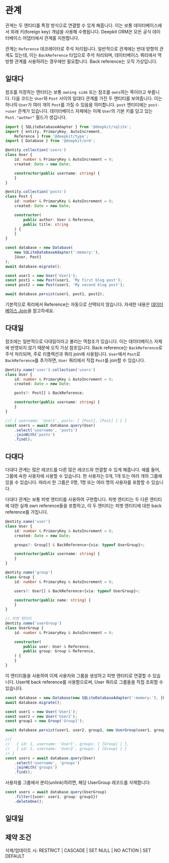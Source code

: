 # 관계

관계는 두 엔티티를 특정 방식으로 연결할 수 있게 해줍니다. 이는 보통 데이터베이스에서 외래 키(foreign key) 개념을 사용해 수행됩니다. Deepkit ORM은 모든 공식 데이터베이스 어댑터에서 관계를 지원합니다.

관계는 `Reference` 데코레이터로 주석 처리됩니다. 일반적으로 관계에는 반대 방향의 관계도 있는데, 이는 `BackReference` 타입으로 주석 처리되며, 데이터베이스 쿼리에서 역방향 관계를 사용하려는 경우에만 필요합니다. Back reference는 오직 가상입니다.

## 일대다

참조를 저장하는 엔티티는 보통 `owning side` 또는 참조를 `owns`하는 쪽이라고 부릅니다. 다음 코드는 `User`와 `Post` 사이의 일대다 관계를 가진 두 엔티티를 보여줍니다. 이는 하나의 `User`가 여러 개의 `Post`를 가질 수 있음을 의미합니다. `post` 엔티티에는 `post->user` 관계가 있습니다. 데이터베이스 자체에는 이제 `User`의 기본 키를 담고 있는 `Post."author"` 필드가 생깁니다.

```typescript
import { SQLiteDatabaseAdapter } from '@deepkit/sqlite';
import { entity, PrimaryKey, AutoIncrement, 
    Reference } from '@deepkit/type';
import { Database } from '@deepkit/orm';

@entity.collection('users')
class User {
    id: number & PrimaryKey & AutoIncrement = 0;
    created: Date = new Date;

    constructor(public username: string) {
    }
}

@entity.collection('posts')
class Post {
    id: number & PrimaryKey & AutoIncrement = 0;
    created: Date = new Date;

    constructor(
        public author: User & Reference,
        public title: string
    ) {
    }
}

const database = new Database(
    new SQLiteDatabaseAdapter(':memory:'), 
    [User, Post]
);
await database.migrate();

const user1 = new User('User1');
const post1 = new Post(user1, 'My first blog post');
const post2 = new Post(user1, 'My second blog post');

await database.persist(user1, post1, post2);
```

기본적으로 쿼리에서 Reference는 자동으로 선택되지 않습니다. 자세한 내용은 [데이터베이스 Join](./query.md#join)을 참고하세요.

## 다대일

참조에는 일반적으로 다대일이라고 불리는 역참조가 있습니다. 이는 데이터베이스 자체에 반영되지 않기 때문에 오직 가상 참조입니다. Back reference는 `BackReference`로 주석 처리되며, 주로 리플렉션과 쿼리 join에 사용됩니다. `User`에서 `Post`로 `BackReference`를 추가하면, `User` 쿼리에서 직접 `Post`를 join할 수 있습니다.

```typescript
@entity.name('user').collection('users')
class User {
    id: number & PrimaryKey & AutoIncrement = 0;
    created: Date = new Date;

    posts?: Post[] & BackReference;

    constructor(public username: string) {
    }
}
```

```typescript
//[ { username: 'User1', posts: [ [Post], [Post] ] } ]
const users = await database.query(User)
    .select('username', 'posts')
    .joinWith('posts')
    .find();
```

## 다대다

다대다 관계는 많은 레코드를 다른 많은 레코드와 연결할 수 있게 해줍니다. 예를 들어, 그룹에 속한 사용자에 사용할 수 있습니다. 한 사용자는 0개, 1개 또는 여러 개의 그룹에 있을 수 있습니다. 따라서 한 그룹은 0명, 1명 또는 여러 명의 사용자를 포함할 수 있습니다.

다대다 관계는 보통 피벗 엔티티를 사용하여 구현합니다. 피벗 엔티티는 두 다른 엔티티에 대한 실제 own reference들을 포함하고, 이 두 엔티티는 피벗 엔티티에 대한 back reference를 가집니다.

```typescript
@entity.name('user')
class User {
    id: number & PrimaryKey & AutoIncrement = 0;
    created: Date = new Date;

    groups?: Group[] & BackReference<{via: typeof UserGroup}>;

    constructor(public username: string) {
    }
}

@entity.name('group')
class Group {
    id: number & PrimaryKey & AutoIncrement = 0;

    users?: User[] & BackReference<{via: typeof UserGroup}>;

    constructor(public name: string) {
    }
}

// 피벗 엔티티
@entity.name('userGroup')
class UserGroup {
    id: number & PrimaryKey & AutoIncrement = 0;

    constructor(
        public user: User & Reference,
        public group: Group & Reference,
    ) {
    }
}
```

이 엔티티들을 사용하여 이제 사용자와 그룹을 생성하고 피벗 엔티티로 연결할 수 있습니다. User에 back reference를 사용함으로써, User 쿼리로 그룹들을 직접 조회할 수 있습니다.

```typescript
const database = new Database(new SQLiteDatabaseAdapter(':memory:'), [User, Group, UserGroup]);
await database.migrate();

const user1 = new User('User1');
const user2 = new User('User2');
const group1 = new Group('Group1');

await database.persist(user1, user2, group1, new UserGroup(user1, group1), new UserGroup(user2, group1));

//[
//   { id: 1, username: 'User1', groups: [ [Group] ] },
//   { id: 2, username: 'User2', groups: [ [Group] ] }
// ]
const users = await database.query(User)
    .select('username', 'groups')
    .joinWith('groups')
    .find();
```

사용자를 그룹에서 분리(unlink)하려면, 해당 UserGroup 레코드를 삭제합니다:

```typescript
const users = await database.query(UserGroup)
    .filter({user: user1, group: group1})
    .deleteOne();
```

## 일대일

## 제약 조건

삭제/업데이트 시: RESTRICT | CASCADE | SET NULL | NO ACTION | SET DEFAULT
